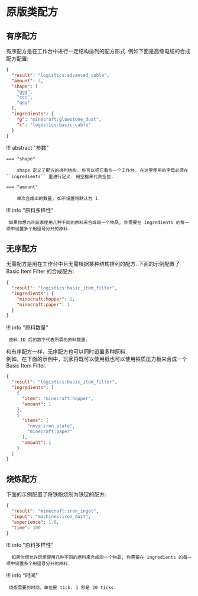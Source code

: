 # 原版类配方

## 有序配方

有序配方是在工作台中进行一定结构排列的配方形式. 例如下面是高级电缆的合成配方配置:

```json title="advanced_cable.json"
{
  "result": "logistics:advanced_cable",
  "amount": 3,
  "shape": [
    "ggg",
    "ccc",
    "ggg"
  ],
  "ingredients": {
    "g": "minecraft:glowstone_dust",
    "c": "logistics:basic_cable"
  }
}
```

!!! abstract "参数"

    === "shape"

        shape 定义了配方的排列结构. 你可以把它看作一个工作台. 在这里使用的字母必须在 ``ingredients`` 里进行定义. 用空格来代表空位.

    === "amount"

        单次合成出的数量, 如不设置将默认为 1.


!!! info "原料多样性"

     如果你想允许玩家使用几种不同的原料来合成同一个物品, 你需要在 ingredients 的每一项中设置多个用逗号分开的原料.

## 无序配方

无需配方是用在工作台中且无需根据某种结构排列的配方. 下面的示例配置了 Basic Item Filter 的合成配方:

```json title="basic_item_filter.json"
{
  "result": "logistics:basic_item_filter",
  "ingredients": {
    "minecraft:hopper": 1,
    "minecraft:paper": 1
  }
}
```

!!! info "原料数量"

     原料 ID 后的数字代表所需的原料数量.

和有序配方一样，无序配方也可以同时设置多种原料.  
例如，在下面的示例中，玩家将既可以使用纸也可以使用铁质压力板来合成一个 Basic Item Filter.

```json title="basic_item_filter.json"
{
  "result": "logistics:basic_item_filter",
  "ingredients": [
    {
      "item": "minecraft:hopper",
      "amount": 1
    },
    {
      "items": [
        "nova:iron_plate",
        "minecraft:paper"
      ],
      "amount": 1
    }
  ]
}
```

## 烧炼配方

下面的示例配置了将铁粉烧制为铁锭的配方:

```json title="iron_dust_to_iron_ingot.json"
{
  "result": "minecraft:iron_ingot",
  "input": "machines:iron_dust",
  "experience": 1.0,
  "time": 100
}
```

!!! info "原料多样性"

      如果你想允许玩家使用几种不同的原料来合成同一个物品, 你需要在 ingredients 的每一项中设置多个用逗号分开的原料.

!!! info "时间"

     烧炼需要的时间，单位是 tick. 1 秒是 20 ticks.